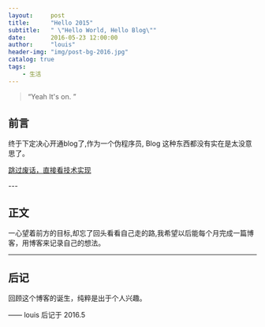 ```yaml
---
layout:     post
title:      "Hello 2015"
subtitle:   " \"Hello World, Hello Blog\""
date:       2016-05-23 12:00:00
author:     "louis"
header-img: "img/post-bg-2016.jpg"
catalog: true
tags:
    - 生活
---
```


> “Yeah It's on. ”


## 前言

终于下定决心开通blog了,作为一个伪程序员, Blog 这种东西都没有实在是太没意思了。

[跳过废话，直接看技术实现 ](#build) 


<p id = "build"></p>
---

## 正文

一心望着前方的目标,却忘了回头看看自己走的路,我希望以后能每个月完成一篇博客，用博客来记录自己的想法。

---


## 后记

回顾这个博客的诞生，纯粹是出于个人兴趣。


—— louis 后记于 2016.5